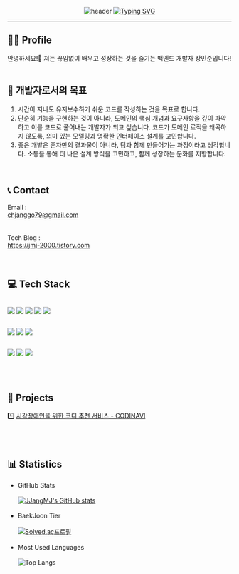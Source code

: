 <div align="center">
 
   ![header](https://capsule-render.vercel.app/api?type=waving&color=6994CDEE&text=&animation=twinkling&height=80)
   [![Typing SVG](https://readme-typing-svg.demolab.com?font=Alkatra&weight=500&size=45&duration=3500&pause=3&color=6994CDEE&center=true&vCenter=false&multiline=true&repeat=false&width=1000&height=100&lines=Welcome+to+MinJun's+Github👋)](https://git.io/typing-svg)
</div>

<div align="left">

------- 

## 🧑‍💻 Profile
<div>
안녕하세요!👋 저는 끊임없이 배우고 성장하는 것을 즐기는 백엔드 개발자 장민준입니다!<br><br>

## 🎯 개발자로서의 목표
1. 시간이 지나도 유지보수하기 쉬운 코드를 작성하는 것을 목표로 합니다.
2. 단순히 기능을 구현하는 것이 아니라, 도메인의 핵심 개념과 요구사항을 깊이 파악하고 이를 코드로 풀어내는 개발자가 되고 싶습니다. 코드가 도메인 로직을 왜곡하지 않도록, 의미 있는 모델링과 명확한 인터페이스 설계를 고민합니다.
3. 좋은 개발은 혼자만의 결과물이 아니라, 팀과 함께 만들어가는 과정이라고 생각합니다. 소통을 통해 더 나은 설계 방식을 고민하고, 함께 성장하는 문화를 지향합니다.
</div><br>

## 📞 Contact
<div style="display:flex; flex-direction:column; align-items:flex-start;">
   Email : <a href="mailto:chjanggo79@gmail.com">chjanggo79@gmail.com</a><br><br>
   Tech Blog : <a href="https://jmj-2000.tistory.com/">https://jmj-2000.tistory.com</a>
</div><br><br>

## 💻 Tech Stack 
<div style="display:flex; flex-direction:column; align-items:flex-start;">
    <p>
        <img src="https://img.shields.io/badge/Java-b07219?style=flat-square&logoColor=white"> 
        <img src="https://img.shields.io/badge/Spring Boot-6DB33F?style=flat-square&logo=springboot&logoColor=white">
        <img src="https://img.shields.io/badge/MySQL-4479A1?style=flat-square&logo=mysql&logoColor=white"> 
        <img src="https://img.shields.io/badge/Linux-FCC624?style=flat-square&logo=linux&logoColor=black">
        <img src="https://img.shields.io/badge/Amazon AWS-000000?style=flat-square&logo=amazon web services&logoColor=white"> 
    </p>
    <p>
        <img src="https://img.shields.io/badge/Kotlin-7F52FF?style=flat-square&logo=kotlin&logoColor=white">
        <img src="https://img.shields.io/badge/Andoid Studio-6DB33F?style=flat-square&logo=android&logoColor=white">
        <img src="https://img.shields.io/badge/Firebase-FFCA28?style=flat-square&logo=firebase&logoColor=white">
    </p>
    <p>
        <img src="https://img.shields.io/badge/Git-F05032?style=flat-square&logo=git&logoColor=white"/>
        <img src="https://img.shields.io/badge/GitHub-181717?style=flat-square&logo=github&logoColor=white"/>
        <img src="https://img.shields.io/badge/Notion-000000?style=flat-square&logo=notion&logoColor=white"/>
    </p>
</div><br><br>

## 💾 Projects
<div>
  1️⃣ <a href="https://github.com/Capstone-Clothing/CODINAVI_Server">시각장애인을 위한 코디 추천 서비스 - CODINAVI</a><br><br>
</div><br><br>

## 📊 Statistics
- GitHub Stats<br><br>
[![JJangMJ's GitHub stats](https://github-readme-stats-sigma-five.vercel.app/api?username=JJangMJ&include_all_commits=true&show_icons=true&theme=dark)](https://github.com/JJangMJ/github-readme-stats)<br><br>
- BaekJoon Tier<br><br>
[![Solved.ac프로필](http://mazassumnida.wtf/api/v2/generate_badge?boj=ghtntkdnsk)](https://solved.ac/ghtntkdnsk)<br><br>
- Most Used Languages<br><br>
![Top Langs](https://github-readme-stats.vercel.app/api/top-langs/?username=JJangMJ&layout=compact&theme=algolia&card_width=400px)
